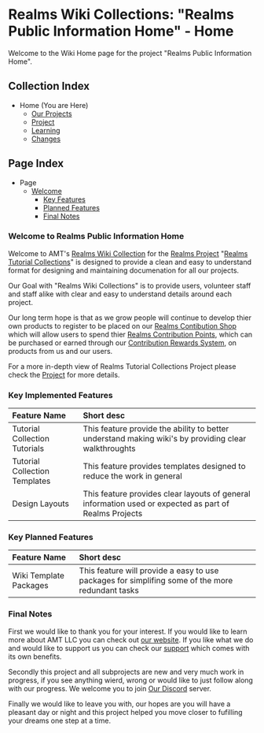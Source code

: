 [Webpage AMTHome]:https://ancientmajiktech.square.site/
[Webpage AMTSupport]:https://ancientmajiktech.square.site/support-systems

[Discord Invite]:https://discord.gg/8P2kvwm

[Page]:https://github.com/Ancient-Majik-Tech/Learn.Tutorial.Collections/blob/main/README.md

[Page OurProjects]:https://github.com/Ancient-Majik-Tech/Learn.Tutorial.Collections/blob/main/OurProjects.md
[Page Project Home]:https://github.com/Ancient-Majik-Tech/Learn.Tutorial.Collections/blob/main/Project/ProjectHome.md
[Page Learn Home]:https://github.com/Ancient-Majik-Tech/Learn.Tutorial.Collections/blob/main/Learn/Learn_Home.md
[Page Changes Home]:https://github.com/Ancient-Majik-Tech/Learn.Tutorial.Collections/blob/main/Changes/ChangeLog.md

[DL Proj TutWiki]:https://github.com/Ancient-Majik-Tech/Learn.Tutorial.Collections/blob/main/Design%20Layout/Project/TutorialWikiProject_DL.md
[DL User RCP]:https://github.com/Ancient-Majik-Tech/Learn.Tutorial.Collections/blob/main/Design%20Layout/User/RCP_DL.md
[DL User ContributeRewards]:https://github.com/Ancient-Majik-Tech/Learn.Tutorial.Collections/blob/main/Design%20Layout/User/ContributeRewards_DL.md
[DL Proj Proj]:https://github.com/Ancient-Majik-Tech/Learn.Tutorial.Collections/blob/main/Design%20Layout/Project/RealmsProject_DL.md
[DL User Shop]:https://github.com/Ancient-Majik-Tech/Learn.Tutorial.Collections/blob/main/Design%20Layout/User/RealmsContibuteShop_DL.md


[Sec Welcome]:https://github.com/Ancient-Majik-Tech/Learn.Tutorial.Collections/blob/main/README.md#welcome-to-realms-tutorial-collections
[Sec Features]:https://github.com/Ancient-Majik-Tech/Learn.Tutorial.Collections/blob/main/README.md#key-implemented-features
[Sec PlannedFeatures]:link
[Sec FinalNotes]:https://github.com/Ancient-Majik-Tech/Learn.Tutorial.Collections/blob/main/README.md#final-notes

# Realms Wiki Collections: "Realms Public Information Home" - Home

Welcome to the Wiki Home page for the project "Realms Public Information Home".

## Collection Index

- Home (You are Here)
	- [Our Projects][Page OurProjects]
	- [Project][Page Project Home]
	- [Learning][Page Learn Home]
	- [Changes][Page Changes Home]

## Page Index

- Page
	- [Welcome][Sec Welcome]
		- [Key Features][Sec Features]
		- [Planned Features][Sec PlannedFeatures]
		- [Final Notes][Sec FinalNotes]

### Welcome to Realms Public Information Home

Welcome to AMT's [Realms Wiki Collection][DL Proj TutWiki] for the [Realms Project][DL Proj Proj] "[Realms Tutorial Collections][Page Project Home]" is designed to provide a clean and easy to understand format for designing and maintaining documenation for all our projects.

Our Goal with "Realms Wiki Collections" is to provide users, volunteer staff and staff alike with clear and easy to understand details around each project.

Our long term hope is that as we grow people will continue to develop thier own products to register to be placed on our [Realms Contibution Shop][DL User Shop] which will allow users to spend thier [Realms Contribution Points][DL User RCP], which can be purchased or earned through our [Contribution Rewards System][DL User ContributeRewards], on products from us and our users.

For a more in-depth view of Realms Tutorial Collections Project please check the [Project][Page Project Home] for more details.


### Key Implemented Features

|Feature Name|Short desc|
|:---|:---|
|Tutorial Collection Tutorials|This feature provide the ability to better understand making wiki's by providing clear walkthroughts|
|Tutorial Collection Templates|This feature provides templates designed to reduce the work in general|
|Design Layouts|This feature provides clear layouts of general information used or expected as part of Realms Projects|

### Key Planned Features

|Feature Name|Short desc|
|:---|:---|
|Wiki Template Packages|This feature will provide a easy to use packages for simplifing some of the more redundant tasks|


### Final Notes

First we would like to thank you for your interest. If you would like to learn more about AMT LLC you can check out [our website][Webpage AMTHome]. If you like what we do and would like to support us you can check our [support][Webpage AMTSupport] which comes with its own benefits.

Secondly this project and all subprojects are new and very much work in progress, if you see anything wierd, wrong or would like to just follow along with our progress. We welcome you to join [Our Discord][Discord Invite] server.

Finally we would like to leave you with, our hopes are you will have a pleasant day or night and this project helped you move closer to fufilling your dreams one step at a time.